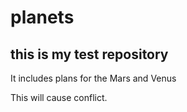 # planets

## this is my test repository

It includes plans for the Mars and Venus

This will cause conflict.
